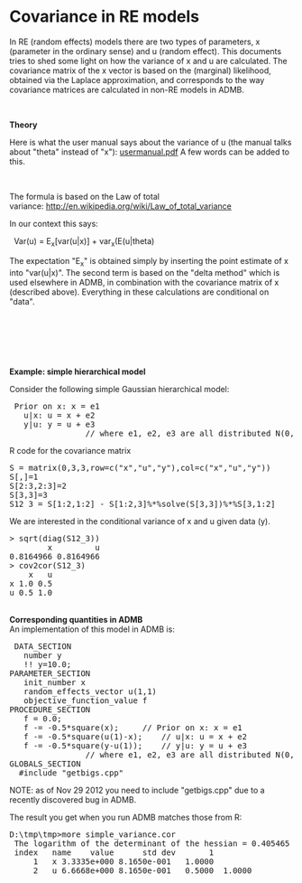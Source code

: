 <h1 class="documentFirstHeading" id="parent-fieldname-title">
                    Covariance in RE models
                </h1><div class="" id="parent-fieldname-text-48768352-ac5f-48bb-acc8-aa954cd47dcc">
<p>In RE (random effects) models there are two types of parameters, x (parameter in the ordinary sense) and u (random effect). This documents tries to shed some light on how the variance of x and u are calculated. The covariance matrix of the x vector is based on the (marginal) likelihood, obtained via the Laplace approximation, and corresponds to the way covariance matrices are calculated in non-RE models in ADMB.</p>
<p> </p>
<p><strong>Theory</strong></p>
<p>Here is what the user manual says about the variance of u (the manual talks about "theta" instead of "x"): <a class="internal-link" href="variance-in-re-models/usermanual.pdf" title="usermanual.pdf">usermanual.pdf</a> A few words can be added to this.</p>
<p> </p>
<p>The formula is based on the Law of total variance: <a class="external-link" href="http://en.wikipedia.org/wiki/Law_of_total_variance">http://en.wikipedia.org/wiki/Law_of_total_variance</a></p>
<p>In our context this says: </p>
<p>  Var(u) = E<sub>x</sub>[var(u|x)] + var<sub>x</sub>(E(u|theta)</p>
<p>The expectation "E<sub>x</sub>" is obtained simply by inserting the point estimate of x into "var(u|x)". The second term is based on the "delta method" which is used elsewhere in ADMB, in combination with the covariance matrix of x (described above). Everything in these calculations are conditional on "data".</p>
<p> </p>
<p> </p>
<p> </p>
<p><strong>Example: simple hierarchical model</strong></p>
<p>Consider the following simple Gaussian hierarchical model:</p>
<pre> Prior on x: x = e1
   u|x: u = x + e2
   y|u: y = u + e3
				// where e1, e2, e3 are all distributed N(0,1)</pre>
<p>R code for the covariance matrix</p>
<pre>S = matrix(0,3,3,row=c("x","u","y"),col=c("x","u","y"))
S[,]=1
S[2:3,2:3]=2
S[3,3]=3
S12_3 = S[1:2,1:2] - S[1:2,3]%*%solve(S[3,3])%*%S[3,1:2]</pre>
<div>We are interested in the conditional variance of x and u given data (y).</div>
<pre>&gt; sqrt(diag(S12_3))
        x         u 
0.8164966 0.8164966 
&gt; cov2cor(S12_3)
    x   u
x 1.0 0.5
u 0.5 1.0</pre>
<div> </div>
<div><strong>Corresponding quantities in ADMB</strong></div>
<div>An implementation of this model in ADMB is:</div>
<pre> DATA_SECTION
   number y
   !! y=10.0;
PARAMETER_SECTION
   init_number x
   random_effects_vector u(1,1)
   objective_function_value f
PROCEDURE_SECTION
   f = 0.0;
   f -= -0.5*square(x);	 	// Prior on x: x = e1
   f -= -0.5*square(u(1)-x);    // u|x: u = x + e2
   f -= -0.5*square(y-u(1));    // y|u: y = u + e3
				// where e1, e2, e3 are all distributed N(0,1); standard normal
GLOBALS_SECTION
  #include "getbigs.cpp"</pre>
<p>NOTE: as of Nov 29 2012 you need to include "getbigs.cpp" due to a recently discovered bug in ADMB.</p>
<p>The result you get when you run ADMB matches those from R:</p>
<pre>D:\tmp\tmp&gt;more simple_variance.cor
 The logarithm of the determinant of the hessian = 0.405465
 index   name    value      std dev       1
     1   x 3.3335e+000 8.1650e-001   1.0000
     2   u 6.6668e+000 8.1650e-001   0.5000  1.0000</pre>
</div>